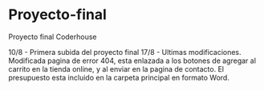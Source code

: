 # Proyecto-final
Proyecto final Coderhouse

10/8 - Primera subida del proyecto final
17/8 - Ultimas modificaciones. Modificada pagina de error 404, esta enlazada a los botones de agregar al carrito en la tienda online, y al enviar en la pagina de contacto.
El presupuesto esta incluido en la carpeta principal en formato Word.

